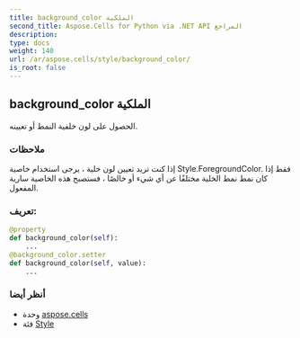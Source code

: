 ```yaml
---
title: background_color الملكية
second_title: Aspose.Cells for Python via .NET API المراجع
description:
type: docs
weight: 140
url: /ar/aspose.cells/style/background_color/
is_root: false
---
```

##  background_color الملكية

الحصول على لون خلفية النمط أو تعيينه.

###  ملاحظات

 إذا كنت تريد تعيين لون خلية ، يرجى استخدام خاصية Style.ForegroundColor.
فقط إذا كان نمط نمط الخلية مختلفًا عن أي شيء أو خالصًا ، فستصبح هذه الخاصية سارية المفعول.
###  تعريف:
```python
@property
def background_color(self):
    ...
@background_color.setter
def background_color(self, value):
    ...
```

###  أنظر أيضا
* وحدة [aspose.cells](../../)
* فئة [Style](/cells/python-net/ar/aspose.cells/style)
